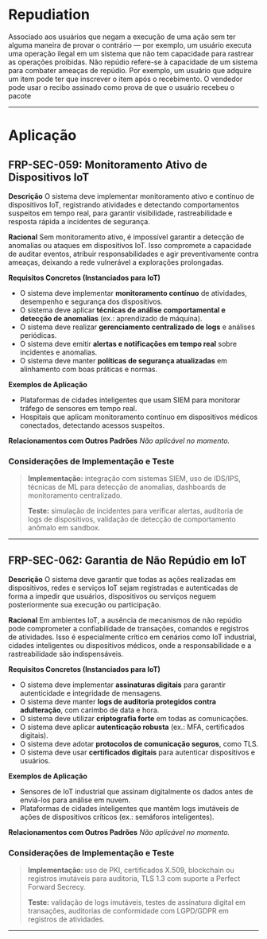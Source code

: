 # Repudiation

Associado aos usuários que negam a execução de uma ação sem ter alguma maneira de provar o contrário — por exemplo, um usuário executa uma operação ilegal em um sistema que não tem capacidade para rastrear as operações proibidas. Não repúdio refere-se à capacidade de um sistema para combater ameaças de repúdio. Por exemplo, um usuário que adquire um item pode ter que inscrever o item após o recebimento. O vendedor pode usar o recibo assinado como prova de que o usuário recebeu o pacote

---

# Aplicação

## FRP-SEC-059: Monitoramento Ativo de Dispositivos IoT

**Descrição**
O sistema deve implementar monitoramento ativo e contínuo de dispositivos IoT, registrando atividades e detectando comportamentos suspeitos em tempo real, para garantir visibilidade, rastreabilidade e resposta rápida a incidentes de segurança.

**Racional**
Sem monitoramento ativo, é impossível garantir a detecção de anomalias ou ataques em dispositivos IoT. Isso compromete a capacidade de auditar eventos, atribuir responsabilidades e agir preventivamente contra ameaças, deixando a rede vulnerável a explorações prolongadas.

**Requisitos Concretos (Instanciados para IoT)**

* O sistema deve implementar **monitoramento contínuo** de atividades, desempenho e segurança dos dispositivos.
* O sistema deve aplicar **técnicas de análise comportamental e detecção de anomalias** (ex.: aprendizado de máquina).
* O sistema deve realizar **gerenciamento centralizado de logs** e análises periódicas.
* O sistema deve emitir **alertas e notificações em tempo real** sobre incidentes e anomalias.
* O sistema deve manter **políticas de segurança atualizadas** em alinhamento com boas práticas e normas.

**Exemplos de Aplicação**

* Plataformas de cidades inteligentes que usam SIEM para monitorar tráfego de sensores em tempo real.
* Hospitais que aplicam monitoramento contínuo em dispositivos médicos conectados, detectando acessos suspeitos.

**Relacionamentos com Outros Padrões**
*Não aplicável no momento.*

### **Considerações de Implementação e Teste**

> **Implementação:** integração com sistemas SIEM, uso de IDS/IPS, técnicas de ML para detecção de anomalias, dashboards de monitoramento centralizado.
>
> **Teste:** simulação de incidentes para verificar alertas, auditoria de logs de dispositivos, validação de detecção de comportamento anômalo em sandbox.

---

## FRP-SEC-062: Garantia de Não Repúdio em IoT

**Descrição**
O sistema deve garantir que todas as ações realizadas em dispositivos, redes e serviços IoT sejam registradas e autenticadas de forma a impedir que usuários, dispositivos ou serviços neguem posteriormente sua execução ou participação.

**Racional**
Em ambientes IoT, a ausência de mecanismos de não repúdio pode comprometer a confiabilidade de transações, comandos e registros de atividades. Isso é especialmente crítico em cenários como IoT industrial, cidades inteligentes ou dispositivos médicos, onde a responsabilidade e a rastreabilidade são indispensáveis.

**Requisitos Concretos (Instanciados para IoT)**

* O sistema deve implementar **assinaturas digitais** para garantir autenticidade e integridade de mensagens.
* O sistema deve manter **logs de auditoria protegidos contra adulteração**, com carimbo de data e hora.
* O sistema deve utilizar **criptografia forte** em todas as comunicações.
* O sistema deve aplicar **autenticação robusta** (ex.: MFA, certificados digitais).
* O sistema deve adotar **protocolos de comunicação seguros**, como TLS.
* O sistema deve usar **certificados digitais** para autenticar dispositivos e usuários.

**Exemplos de Aplicação**

* Sensores de IoT industrial que assinam digitalmente os dados antes de enviá-los para análise em nuvem.
* Plataformas de cidades inteligentes que mantêm logs imutáveis de ações de dispositivos críticos (ex.: semáforos inteligentes).

**Relacionamentos com Outros Padrões**
*Não aplicável no momento.*

### **Considerações de Implementação e Teste**

> **Implementação:** uso de PKI, certificados X.509, blockchain ou registros imutáveis para auditoria, TLS 1.3 com suporte a Perfect Forward Secrecy.
>
> **Teste:** validação de logs imutáveis, testes de assinatura digital em transações, auditorias de conformidade com LGPD/GDPR em registros de atividades.

---

